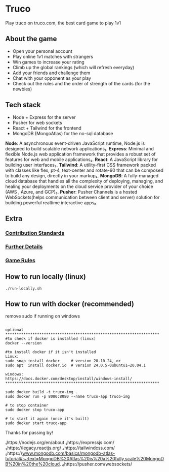 # Truco

Play truco on truco.com, the best card game to play 1v1

## About the game

* Open your personal account
* Play online 1v1 matches with strangers
* Win games to increase your rating
* Climb up the global rankings (which will refresh everyday)
* Add your friends and challenge them
* Chat with your opponent as your play
* Check out the rules and the order of strength of the cards (for the newbies)

## Tech stack

* Node + Express for the server
* Pusher for web sockets
* React + Tailwind for the frontend
* MongoDB (MongoAtlas) for the no-sql database

**Node**: A asynchronous event-driven JavaScript runtime, Node.js is designed to build scalable network applications₁.
**Express**: Minimal and flexible Node.js web application framework that provides a robust set of features for web and mobile applications₂.
**React**: A JavaScript library for building user interfaces₃.
**Tailwind**: A utility-first CSS framework packed with classes like flex, pt-4, text-center and rotate-90 that can be composed to build any design, directly in your markup₄.
**MongoDB**: A fully-managed cloud database that handles all the complexity of deploying, managing, and healing your deployments on the cloud service provider of your choice (AWS , Azure, and GCP)₅.
**Pusher**: Pusher Channels is a hosted WebSockets(helps communication between client and server) solution for building powerful realtime interactive apps₆.

## Extra

### [Contribution Standards](./docs/CONTRIBS.md)

### [Further Details](./docs/FURTHER_DETAILS.md)

### [Game Rules](./docs/RULES.md)

## How to run locally (linux)

```shell
./run-locally.sh
```

## How to run with docker (recommended)
remove sudo if running on windows
```shell

optional
********************************************************************
#to check if docker is installed (linux)
docker --version

#to install docker if it isn't installed 
Linux:
sudo snap install docker     # version 20.10.24, or
sudo apt  install docker.io  # version 24.0.5-0ubuntu1~20.04.1

windows:
https://docs.docker.com/desktop/install/windows-install/
********************************************************************

sudo docker build -t truco-img .
sudo docker run -p 8080:8080 --name truco-app truco-img

# to stop container
sudo docker stop truco-app

# to start it again (once it's built)
sudo docker start truco-app
```

Thanks for passing by!

₁https://nodejs.org/en/about
₂https://expressjs.com/
₃https://legacy.reactjs.org/
₄https://tailwindcss.com/
₅https://www.mongodb.com/basics/mongodb-atlas-tutorial#:~:text=MongoDB%20Atlas%20is%20a%20fully,scale%20MongoDB%20in%20the%20cloud.
₆https://pusher.com/websockets/
